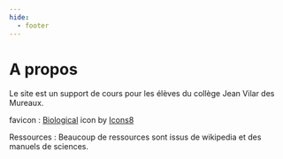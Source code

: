 ```yaml
---
hide:
  - footer
---
```

# A propos
Le site est un support de cours pour les élèves du collège Jean Vilar des Mureaux.

favicon : <a target="_blank" href="https://icons8.com/icon/TPbswWQDXwHC/biological">Biological</a> icon by <a target="_blank" href="https://icons8.com">Icons8</a>


Ressources  : Beaucoup de ressources sont issus de wikipedia et des manuels de sciences.
